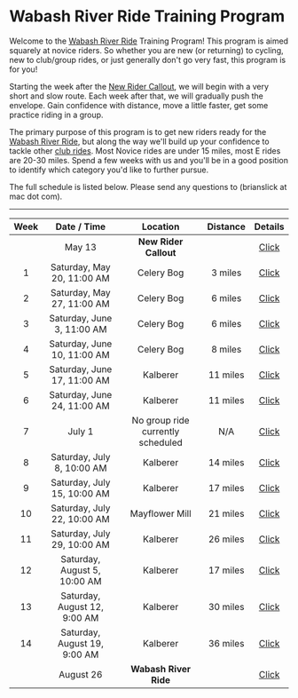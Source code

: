 # Wabash River Ride Training Program

Welcome to the [Wabash River Ride](http://wrcc-in.org/wp/?page_id=929) Training Program! This program is aimed squarely at novice riders. So whether you are new (or returning) to cycling, new to club/group rides, or just generally don't go very fast, this program is for you!

Starting the week after the [New Rider Callout](http://wrcc-in.org/wp/?page_id=2649), we will begin with a very short and slow route. Each week after that, we will gradually push the envelope. Gain confidence with distance, move a little faster, get some practice riding in a group.

The primary purpose of this program is to get new riders ready for the [Wabash River Ride](http://wrcc-in.org/wp/?page_id=929), but along the way we'll build up your confidence to tackle other [club rides](http://wrcc-in.org/wp/calendar/). Most Novice rides are under 15 miles, most E rides are 20-30 miles. Spend a few weeks with us and you'll be in a good position to identify which category you'd like to further pursue.

The full schedule is listed below. Please send any questions to (brianslick at mac dot com).

----

| Week | Date / Time | Location | Distance | Details |
|:----:|:-----------:|:--------:|:--------:|:--------:|
|| May 13| **New Rider Callout** | | [Click](http://wrcc-in.org/wp/?page_id=2649) |
|1| Saturday, May 20, 11:00 AM | Celery Bog | 3 miles | [Click](RideDetails/wrrtp_week1.md) |
|2| Saturday, May 27, 11:00 AM | Celery Bog | 6 miles | [Click](RideDetails/wrrtp_week2.md) |
|3| Saturday, June 3, 11:00 AM | Celery Bog | 6 miles | [Click](RideDetails/wrrtp_week3.md) |
|4| Saturday, June 10, 11:00 AM | Celery Bog | 8 miles | [Click](RideDetails/wrrtp_week4.md) |
|5| Saturday, June 17, 11:00 AM | Kalberer | 11 miles | [Click](RideDetails/wrrtp_week5.md) |
|6| Saturday, June 24, 11:00 AM | Kalberer | 11 miles | [Click](RideDetails/wrrtp_week6.md) |
|7| July 1 | No group ride currently scheduled | N/A | [Click](RideDetails/wrrtp_week7.md) |
|8| Saturday, July 8, 10:00 AM | Kalberer | 14 miles | [Click](RideDetails/wrrtp_week8.md) |
|9| Saturday, July 15, 10:00 AM | Kalberer | 17 miles | [Click](RideDetails/wrrtp_week9.md) |
|10| Saturday, July 22, 10:00 AM | Mayflower Mill | 21 miles | [Click](RideDetails/wrrtp_week10.md) |
|11| Saturday, July 29, 10:00 AM | Kalberer | 26 miles | [Click](RideDetails/wrrtp_week11.md) |
|12| Saturday, August 5, 10:00 AM | Kalberer | 17 miles | [Click](RideDetails/wrrtp_week12.md) |
|13| Saturday, August 12, 9:00 AM | Kalberer | 30 miles | [Click](RideDetails/wrrtp_week13.md) |
|14| Saturday, August 19, 9:00 AM | Kalberer | 36 miles | [Click](RideDetails/wrrtp_week14.md) |
|| August 26 | **Wabash River Ride** | | [Click](http://wrcc-in.org/wp/?page_id=929) |
